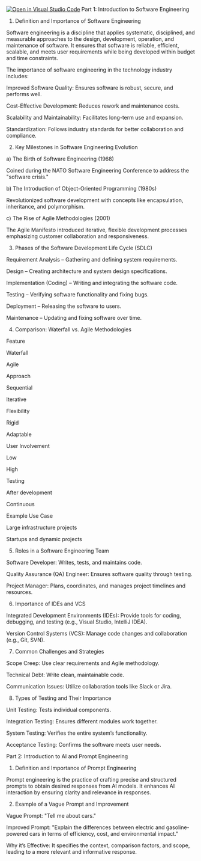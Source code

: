 [![Open in Visual Studio Code](https://classroom.github.com/assets/open-in-vscode-2e0aaae1b6195c2367325f4f02e2d04e9abb55f0b24a779b69b11b9e10269abc.svg)](https://classroom.github.com/online_ide?assignment_repo_id=18539367&assignment_repo_type=AssignmentRepo)
Part 1: Introduction to Software Engineering

1. Definition and Importance of Software Engineering

Software engineering is a discipline that applies systematic, disciplined, and measurable approaches to the design, development, operation, and maintenance of software. It ensures that software is reliable, efficient, scalable, and meets user requirements while being developed within budget and time constraints.

The importance of software engineering in the technology industry includes:

Improved Software Quality: Ensures software is robust, secure, and performs well.

Cost-Effective Development: Reduces rework and maintenance costs.

Scalability and Maintainability: Facilitates long-term use and expansion.

Standardization: Follows industry standards for better collaboration and compliance.

2. Key Milestones in Software Engineering Evolution

a) The Birth of Software Engineering (1968)

Coined during the NATO Software Engineering Conference to address the "software crisis."

b) The Introduction of Object-Oriented Programming (1980s)

Revolutionized software development with concepts like encapsulation, inheritance, and polymorphism.

c) The Rise of Agile Methodologies (2001)

The Agile Manifesto introduced iterative, flexible development processes emphasizing customer collaboration and responsiveness.

3. Phases of the Software Development Life Cycle (SDLC)

Requirement Analysis – Gathering and defining system requirements.

Design – Creating architecture and system design specifications.

Implementation (Coding) – Writing and integrating the software code.

Testing – Verifying software functionality and fixing bugs.

Deployment – Releasing the software to users.

Maintenance – Updating and fixing software over time.

4. Comparison: Waterfall vs. Agile Methodologies

Feature

Waterfall

Agile

Approach

Sequential

Iterative

Flexibility

Rigid

Adaptable

User Involvement

Low

High

Testing

After development

Continuous

Example Use Case

Large infrastructure projects

Startups and dynamic projects

5. Roles in a Software Engineering Team

Software Developer: Writes, tests, and maintains code.

Quality Assurance (QA) Engineer: Ensures software quality through testing.

Project Manager: Plans, coordinates, and manages project timelines and resources.

6. Importance of IDEs and VCS

Integrated Development Environments (IDEs): Provide tools for coding, debugging, and testing (e.g., Visual Studio, IntelliJ IDEA).

Version Control Systems (VCS): Manage code changes and collaboration (e.g., Git, SVN).

7. Common Challenges and Strategies

Scope Creep: Use clear requirements and Agile methodology.

Technical Debt: Write clean, maintainable code.

Communication Issues: Utilize collaboration tools like Slack or Jira.

8. Types of Testing and Their Importance

Unit Testing: Tests individual components.

Integration Testing: Ensures different modules work together.

System Testing: Verifies the entire system’s functionality.

Acceptance Testing: Confirms the software meets user needs.

Part 2: Introduction to AI and Prompt Engineering

1. Definition and Importance of Prompt Engineering

Prompt engineering is the practice of crafting precise and structured prompts to obtain desired responses from AI models. It enhances AI interaction by ensuring clarity and relevance in responses.

2. Example of a Vague Prompt and Improvement

Vague Prompt: "Tell me about cars."

Improved Prompt: "Explain the differences between electric and gasoline-powered cars in terms of efficiency, cost, and environmental impact."

Why it’s Effective: It specifies the context, comparison factors, and scope, leading to a more relevant and informative response.
